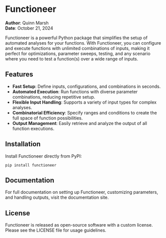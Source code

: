 # Functioneer

**Author**: Quinn Marsh  
**Date**: October 21, 2024  

Functioneer is a powerful Python package that simplifies the setup of automated analyses for your functions. With Functioneer, you can configure and execute functions with unlimited combinations of inputs, making it perfect for optimizations, parameter sweeps, testing, and any scenario where you need to test a function(s) over a wide range of inputs.

## Features

- **Fast Setup**: Define inputs, configurations, and combinations in seconds.
- **Automated Execution**: Run functions with diverse parameter combinations, reducing repetitive setup.
- **Flexible Input Handling**: Supports a variety of input types for complex analyses.
- **Combinatorial Efficiency**: Specify ranges and conditions to create the full space of function possibilities.
- **Output Management**: Easily retrieve and analyze the output of all function executions.

## Installation

Install Functioneer directly from PyPI:

```
pip install functioneer
```

## Documentation
For full documentation on setting up Functioneer, customizing parameters, and handling outputs, visit the documentation site.

## License
Functioneer is released as open-source software with a custom license. Please see the LICENSE file for usage guidelines.